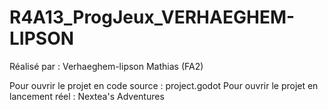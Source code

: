 # R4A13_ProgJeux_VERHAEGHEM-LIPSON
Réalisé par : Verhaeghem-lipson Mathias (FA2)


Pour ouvrir le projet en code source : project.godot
Pour ouvrir le projet en lancement réel : Nextea's Adventures
